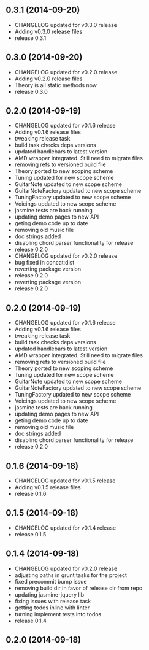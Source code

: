 ## 0.3.1 (2014-09-20)

  - CHANGELOG updated for v0.3.0 release
  - Adding v0.3.0 release files
  - release 0.3.1

## 0.3.0 (2014-09-20)

  - CHANGELOG updated for v0.2.0 release
  - Adding v0.2.0 release files
  - Theory is all static methods now
  - release 0.3.0

## 0.2.0 (2014-09-19)

  - CHANGELOG updated for v0.1.6 release
  - Adding v0.1.6 release files
  - tweaking release task
  - build task checks deps versions
  - updated handlebars to latest version
  - AMD wrapper integrated.  Still need to migrate files
  - removing refs to versioned build file
  - Theory ported to new scoping scheme
  - Tuning updated for new scope scheme
  - GuitarNote updated to new scope scheme
  - GuitarNoteFactory updated to new scope scheme
  - TuningFactory updated to new scope scheme
  - Voicings updated to new scope scheme
  - jasmine tests are back running
  - updating demo pages to new API
  - geting demo code up to date
  - removing old music file
  - doc strings added
  - disabling chord parser functionality for release
  - release 0.2.0
  - CHANGELOG updated for v0.2.0 release
  - bug fixed in concat:dist
  - reverting package version
  - release 0.2.0
  - reverting package version
  - release 0.2.0

## 0.2.0 (2014-09-19)

  - CHANGELOG updated for v0.1.6 release
  - Adding v0.1.6 release files
  - tweaking release task
  - build task checks deps versions
  - updated handlebars to latest version
  - AMD wrapper integrated.  Still need to migrate files
  - removing refs to versioned build file
  - Theory ported to new scoping scheme
  - Tuning updated for new scope scheme
  - GuitarNote updated to new scope scheme
  - GuitarNoteFactory updated to new scope scheme
  - TuningFactory updated to new scope scheme
  - Voicings updated to new scope scheme
  - jasmine tests are back running
  - updating demo pages to new API
  - geting demo code up to date
  - removing old music file
  - doc strings added
  - disabling chord parser functionality for release
  - release 0.2.0

## 0.1.6 (2014-09-18)

  - CHANGELOG updated for v0.1.5 release
  - Adding v0.1.5 release files
  - release 0.1.6

## 0.1.5 (2014-09-18)

  - CHANGELOG updated for v0.1.4 release
  - release 0.1.5

## 0.1.4 (2014-09-18)

  - CHANGELOG updated for v0.2.0 release
  - adjusting paths in grunt tasks for the project
  - fixed precommit bump issue
  - removing build dir in favor of release dir from repo
  - updating jasmine-jquery lib
  - fixing issues with release task
  - getting todos inline with linter
  - turning implement tests into todos
  - release 0.1.4

## 0.2.0 (2014-09-18)



